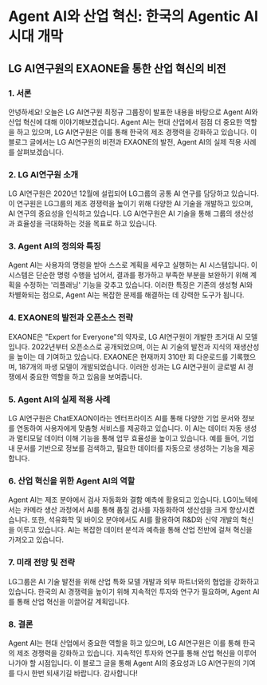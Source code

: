# Agent AI와 산업 혁신: 한국의 Agentic AI 시대 개막
## LG AI연구원의 EXAONE을 통한 산업 혁신의 비전

### 1. 서론
안녕하세요! 오늘은 LG AI연구원 최정규 그룹장이 발표한 내용을 바탕으로 Agent AI와 산업 혁신에 대해 이야기해보겠습니다. Agent AI는 현대 산업에서 점점 더 중요한 역할을 하고 있으며, LG AI연구원은 이를 통해 한국의 제조 경쟁력을 강화하고 있습니다. 이 블로그 글에서는 LG AI연구원의 비전과 EXAONE의 발전, Agent AI의 실제 적용 사례를 살펴보겠습니다.

### 2. LG AI연구원 소개
LG AI연구원은 2020년 12월에 설립되어 LG그룹의 공통 AI 연구를 담당하고 있습니다. 이 연구원은 LG그룹의 제조 경쟁력을 높이기 위해 다양한 AI 기술을 개발하고 있으며, AI 연구의 중요성을 인식하고 있습니다. LG AI연구원은 AI 기술을 통해 그룹의 생산성과 효율성을 극대화하는 것을 목표로 하고 있습니다.

### 3. Agent AI의 정의와 특징
Agent AI는 사용자의 명령을 받아 스스로 계획을 세우고 실행하는 AI 시스템입니다. 이 시스템은 단순한 명령 수행을 넘어서, 결과를 평가하고 부족한 부분을 보완하기 위해 계획을 수정하는 '리플래닝' 기능을 갖추고 있습니다. 이러한 특징은 기존의 생성형 AI와 차별화되는 점으로, Agent AI는 복잡한 문제를 해결하는 데 강력한 도구가 됩니다.

### 4. EXAONE의 발전과 오픈소스 전략
EXAONE은 "Expert for Everyone"의 약자로, LG AI연구원이 개발한 초거대 AI 모델입니다. 2022년부터 오픈소스로 공개되었으며, 이는 AI 기술의 발전과 지식의 재생산성을 높이는 데 기여하고 있습니다. EXAONE은 현재까지 310만 회 다운로드를 기록했으며, 187개의 파생 모델이 개발되었습니다. 이러한 성과는 LG AI연구원이 글로벌 AI 경쟁에서 중요한 역할을 하고 있음을 보여줍니다.

### 5. Agent AI의 실제 적용 사례
LG AI연구원은 ChatEXAON이라는 엔터프라이즈 AI를 통해 다양한 기업 문서와 정보를 연동하여 사용자에게 맞춤형 서비스를 제공하고 있습니다. 이 AI는 데이터 자동 생성과 멀티모달 데이터 이해 기능을 통해 업무 효율성을 높이고 있습니다. 예를 들어, 기업 내 문서를 기반으로 정보를 검색하고, 필요한 데이터를 자동으로 생성하는 기능을 제공합니다.

### 6. 산업 혁신을 위한 Agent AI의 역할
Agent AI는 제조 분야에서 검사 자동화와 결함 예측에 활용되고 있습니다. LG이노텍에서는 카메라 생산 과정에서 AI를 통해 품질 검사를 자동화하여 생산성을 크게 향상시켰습니다. 또한, 석유화학 및 바이오 분야에서도 AI를 활용하여 R&D와 신약 개발의 혁신을 이루고 있습니다. AI는 복잡한 데이터 분석과 예측을 통해 산업 전반에 걸쳐 혁신을 가져오고 있습니다.

### 7. 미래 전망 및 전략
LG그룹은 AI 기술 발전을 위해 산업 특화 모델 개발과 외부 파트너와의 협업을 강화하고 있습니다. 한국의 AI 경쟁력을 높이기 위해 지속적인 투자와 연구가 필요하며, Agent AI를 통해 산업 혁신을 이끌어갈 계획입니다.

### 8. 결론
Agent AI는 현대 산업에서 중요한 역할을 하고 있으며, LG AI연구원은 이를 통해 한국의 제조 경쟁력을 강화하고 있습니다. 지속적인 투자와 연구를 통해 산업 혁신을 이루어 나가야 할 시점입니다. 이 블로그 글을 통해 Agent AI의 중요성과 LG AI연구원의 기여를 다시 한번 되새기길 바랍니다. 감사합니다!